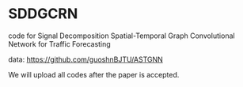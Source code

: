 # SDDGCRN
code for Signal Decomposition Spatial-Temporal Graph Convolutional Network for Traffic Forecasting

data: https://github.com/guoshnBJTU/ASTGNN

We will upload all codes after the paper is accepted.

